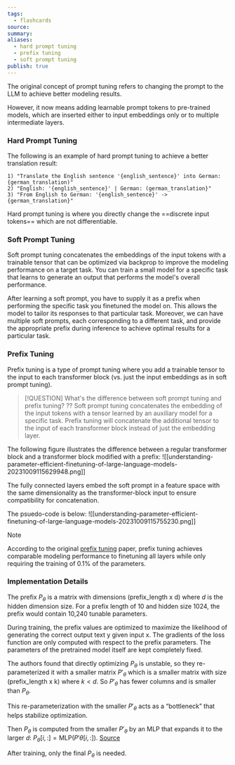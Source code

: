 ```yaml
---
tags:
  - flashcards
source: 
summary: 
aliases:
  - hard prompt tuning
  - prefix tuning
  - soft prompt tuning
publish: true
---
```

The original concept of prompt tuning refers to changing the prompt to the LLM to achieve better modeling results.

However, it now means adding learnable prompt tokens to pre-trained models, which are inserted either to input embeddings only or to multiple intermediate layers.
### Hard Prompt Tuning
The following is an example of hard prompt tuning to achieve a better translation result:
```
1) "Translate the English sentence '{english_sentence}' into German: {german_translation)"
2) "English: '{english_sentence}' | German: (german_translation}"
3) "From English to German: '{english_sentence}' -> {german_translation}"
```

Hard prompt tuning is where you directly change the ==discrete input tokens== which are not differentiable.
<!--SR:!2024-01-10,41,290-->

### Soft Prompt Tuning
Soft prompt tuning concatenates the embeddings of the input tokens with a trainable tensor that can be optimized via backprop to improve the modeling performance on a target task. You can train a small model for a specific task that learns to generate an output that performs the model's overall performance.
<!--SR:!2023-10-13,4,270-->

After learning a soft prompt, you have to supply it as a prefix when performing the specific task you finetuned the model on. This allows the model to tailor its responses to that particular task. Moreover, we can have multiple soft prompts, each corresponding to a different task, and provide the appropriate prefix during inference to achieve optimal results for a particular task.
### Prefix Tuning
Prefix tuning is a type of prompt tuning where you add a trainable tensor to the input to each transformer block (vs. just the input embeddings as in soft prompt tuning).

> [!QUESTION] What's the difference between soft prompt tuning and prefix tuning?
> ??
> Soft prompt tuning concatenates the embedding of the input tokens with a tensor learned by an auxiliary model for a specific task. Prefix tuning will concatenate the additional tensor to the input of each transformer block instead of just the embedding layer.
> <!--SR:!2024-02-20,88,290-->

The following figure illustrates the difference between a regular transformer block and a transformer block modified with a prefix:
![[understanding-parameter-efficient-finetuning-of-large-language-models-20231009115629948.png]]

The fully connected layers embed the soft prompt in a feature space with the same dimensionality as the transformer-block input to ensure compatibility for concatenation.

The psuedo-code is below:
![[understanding-parameter-efficient-finetuning-of-large-language-models-20231009115755230.png]]

> [!NOTE]
> According to the original [prefix tuning](https://arxiv.org/abs/2101.00190) paper, prefix tuning achieves comparable modeling performance to finetuning all layers while only requiring the training of 0.1% of the parameters.

### Implementation Details
The prefix $P_\theta$ is a matrix with dimensions (prefix_length x d) where $d$ is the hidden dimension size. For a prefix length of 10 and hidden size 1024, the prefix would contain 10,240 tunable parameters.

During training, the prefix values are optimized to maximize the likelihood of generating the correct output text y given input x. The gradients of the loss function are only computed with respect to the prefix parameters. The parameters of the pretrained model itself are kept completely fixed.

The authors found that directly optimizing $P_\theta$ is unstable, so they re-parameterized it with a smaller matrix $P'_\theta$ which is a smaller matrix with size (prefix_length x k) where $k < d$. So $P'_\theta$ has fewer columns and is smaller than $P_\theta$.

This re-parameterization with the smaller $P'_\theta$ acts as a “bottleneck” that helps stabilize optimization.

Then $P_\theta$ is computed from the smaller $P'_\theta$ by an MLP that expands it to the larger $d$: $P_\theta[i,:] = \text{MLP}(P'\theta[i,:])$. [Source](https://medium.com/@musicalchemist/prefix-tuning-lightweight-adaptation-of-large-language-models-for-customized-natural-language-a8a93165c132)

After training, only the final $P_\theta$ is needed.